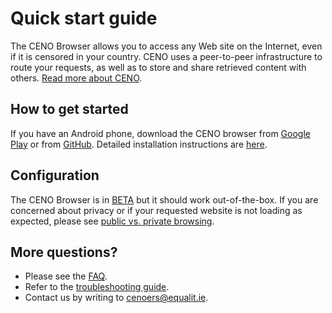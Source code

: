 # Quick start guide

The CENO Browser allows you to access any Web site on the Internet, even if it is censored in your country.  CENO uses a peer-to-peer infrastructure to route your requests, as well as to store and share retrieved content with others.  [Read more about CENO](ceno.md).

## How to get started

If you have an Android phone, download the CENO browser from [Google Play][ceno-gplay] or from [GitHub][ceno-gh]. Detailed installation instructions are [here](../browser/install.md).

[ceno-gplay]: https://play.google.com/store/apps/details?id=ie.equalit.ceno
[ceno-gh]: https://github.com/censorship-no/ceno-browser/releases

## Configuration

The CENO Browser is in [BETA][] but it should work out-of-the-box. If you are concerned about privacy or if your requested website is not loading as expected, please see [public vs. private browsing](../concepts/public-private.md).

[BETA]: https://en.wikipedia.org/wiki/Software_release_life_cycle#Beta

## More questions?

  * Please see the [FAQ](faq.md).
  * Refer to the [troubleshooting guide](../browser/troubleshooting.md).
  * Contact us by writing to <cenoers@equalit.ie>.
